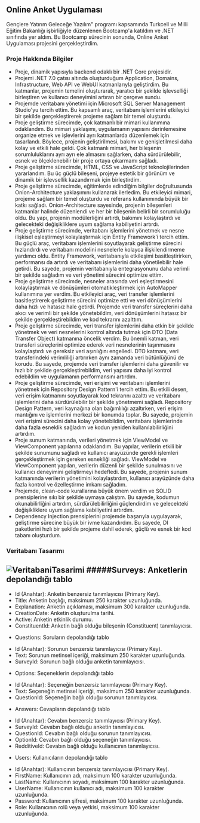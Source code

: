 ## Online Anket Uygulaması
Gençlere Yatırım Geleceğe Yazılım" programı kapsamında Turkcell ve Milli Eğitim Bakanlığı işbirliğiyle düzenlenen Bootcamp'a katıldım ve .NET sınıfında yer aldım. Bu Bootcamp sürecinin sonunda, Online Anket Uygulaması projesini gerçekleştirdim.

### Proje Hakkında Bilgiler
* Proje, dinamik yapısıyla backend odaklı bir .NET Core projesidir.
* Projemi .NET 7.0 çatısı altında oluşturduğum Application, Domains, Infrastructure, Web API ve WebUI katmanlarıyla geliştirdim. Bu katmanlar, projemin temelini oluşturarak, yaratıcı bir şekilde işlevselliği birleştiren ve kullanıcı deneyimini artıran bir çerçeve sundu.
* Projemde veritabanı yönetimi için Microsoft SQL Server Management Studio'yu tercih ettim. Bu kapsamlı araç, veritabanı işlemlerini etkileyici bir şekilde gerçekleştirerek projeme sağlam bir temel oluşturdu.
* Proje geliştirme sürecimde, çok katmanlı bir mimari kullanımına odaklandım. Bu mimari yaklaşımı, uygulamanın yapısını derinlemesine organize etmek ve işlevlerini ayrı katmanlarda düzenlemek için tasarlandı. Böylece, projenin geliştirilmesi, bakımı ve genişletilmesi daha kolay ve etkili hale geldi. Çok katmanlı mimari, her bileşenin sorumluluklarını ayrı ayrı ele almasını sağlarken, daha sürdürülebilir, esnek ve ölçeklenebilir bir proje ortaya çıkarmamı sağladı.
* Proje geliştirme sürecimde, HTML, CSS ve JavaScript teknolojilerinden yararlandım. Bu üç güçlü bileşeni, projeye estetik bir görünüm ve dinamik bir işlevsellik kazandırmak için birleştirdim.
* Proje geliştirme sürecimde, eğitimlerde edindiğim bilgiler doğrultusunda Onion-Architecture yaklaşımını kullanarak ilerledim. Bu etkileyici mimari, projeme sağlam bir temel oluşturdu ve referans kullanımında büyük bir katkı sağladı. Onion-Architecture sayesinde, projenin bileşenleri katmanlar halinde düzenlendi ve her bir bileşenin belirli bir sorumluluğu oldu. Bu yapı, projenin modülerliğini artırdı, bakımını kolaylaştırdı ve gelecekteki değişikliklere uyum sağlama kabiliyetini artırdı.
* Proje geliştirme sürecimde, veritabanı işlemlerini yönetmek ve nesne ilişkisel eşleştirmeyi kolaylaştırmak için Entity Framework'i tercih ettim. Bu güçlü araç, veritabanı işlemlerini soyutlayarak geliştirme sürecini hızlandırdı ve veritabanı modelini nesnelerle kolayca ilişkilendirmeme yardımcı oldu. Entity Framework, veritabanıyla etkileşimi basitleştirirken, performansı da artırdı ve veritabanı işlemlerini daha yönetilebilir hale getirdi. Bu sayede, projemin veritabanıyla entegrasyonunu daha verimli bir şekilde sağladım ve veri yönetimi sürecini optimize ettim.
* Proje geliştirme sürecimde, nesneler arasında veri eşleştirmesini kolaylaştırmak ve dönüşümleri otomatikleştirmek için AutoMapper kullanımına yer verdim. Bu etkileyici araç, veri transfer işlemlerini basitleştirerek geliştirme sürecini optimize etti ve veri dönüşümlerini daha hızlı ve hatasız hale getirdi. Projemde veri transfer süreçlerini daha akıcı ve verimli bir şekilde yönetebildim, veri dönüşümlerini hatasız bir şekilde gerçekleştirebildim ve kod tekrarını azalttım.
* Proje geliştirme sürecimde, veri transfer işlemlerini daha etkin bir şekilde yönetmek ve veri nesnelerini kontrol altında tutmak için DTO (Data Transfer Object) katmanına öncelik verdim. Bu önemli katman, veri transferi süreçlerini optimize ederek veri nesnelerinin taşınmasını kolaylaştırdı ve gereksiz veri aşırılığını engelledi. DTO katmanı, veri transferindeki verimliliği artırırken aynı zamanda veri bütünlüğünü de korudu. Bu sayede, projemde veri transfer işlemlerini daha güvenilir ve hızlı bir şekilde gerçekleştirebildim, veri yapısını daha iyi kontrol edebildim ve uygulamanın performansını artırdım.
* Proje geliştirme sürecimde, veri erişimi ve veritabanı işlemlerini yönetmek için Repository Design Pattern'i tercih ettim. Bu etkili desen, veri erişim katmanını soyutlayarak kod tekrarını azalttı ve veritabanı işlemlerini daha sürdürülebilir bir şekilde yönetmemi sağladı. Repository Design Pattern, veri kaynağına olan bağımlılığı azaltırken, veri erişim mantığını ve işlemlerini merkezi bir konumda toplar. Bu sayede, projemin veri erişimi sürecini daha kolay yönetebildim, veritabanı işlemlerinde daha fazla esneklik sağladım ve kodun yeniden kullanılabilirliğini artırdım.
* Proje sunum katmanında, verileri yönetmek için ViewModel ve ViewComponent yapılarına odaklandım. Bu yapılar, verilerin etkili bir şekilde sunumunu sağladı ve kullanıcı arayüzünde gerekli işlemleri gerçekleştirmek için gereken esnekliği sağladı. ViewModel ve ViewComponent yapıları, verilerin düzenli bir şekilde sunulmasını ve kullanıcı deneyimini geliştirmeyi hedefledi. Bu sayede, projenin sunum katmanında verilerin yönetimini kolaylaştırdım, kullanıcı arayüzünde daha fazla kontrol ve özelleştirme imkanı sağladım.
* Projemde, clean-code kurallarına büyük önem verdim ve SOLID prensiplerine sıkı bir şekilde uymaya çalıştım. Bu sayede, kodumun okunabilirliğini artırdım, sürdürülebilirliğini güçlendirdim ve gelecekteki değişikliklere uyum sağlama kabiliyetini artırdım.
* Dependency Injection prensiplerini projemde başarıyla uygulayarak, geliştirme sürecine büyük bir ivme kazandırdım. Bu sayede, DI paketlerini hızlı bir şekilde projeme dahil ederek, güçlü ve esnek bir kod tabanı oluşturdum.

### Veritabanı Tasarımı
![VeritabaniTasarimi](https://github.com/ArdaOdabasi/OnlineSurveyApp/assets/61662021/edc5a008-bfcc-43b1-a9f6-b28206386cb7)
#####Surveys: Anketlerin depolandığı tablo
-------------------------------------
- Id (Anahtar): Anketin benzersiz tanımlayıcısı (Primary Key).
- Title: Anketin başlığı, maksimum 250 karakter uzunluğunda.
- Explanation: Anketin açıklaması, maksimum 300 karakter uzunluğunda.
- CreationDate: Anketin oluşturulma tarihi.
- Active: Anketin etkinlik durumu.
- ConstituentId: Anketin bağlı olduğu bileşenin (Constituent) tanımlayıcısı.
 
* Questions: Soruların depolandığı tablo
- Id (Anahtar): Sorunun benzersiz tanımlayıcısı (Primary Key).
- Text: Sorunun metinsel içeriği, maksimum 250 karakter uzunluğunda.
- SurveyId: Sorunun bağlı olduğu anketin tanımlayıcısı.

* Options: Seçeneklerin depolandığı tablo
- Id (Anahtar): Seçeneğin benzersiz tanımlayıcısı (Primary Key).
- Text: Seçeneğin metinsel içeriği, maksimum 250 karakter uzunluğunda.
- QuestionId: Seçeneğin bağlı olduğu sorunun tanımlayıcısı.
  
* Answers: Cevapların depolandığı tablo
- Id (Anahtar): Cevabın benzersiz tanımlayıcısı (Primary Key).
- SurveyId: Cevabın bağlı olduğu anketin tanımlayıcısı.
- QuestionId: Cevabın bağlı olduğu sorunun tanımlayıcısı.
- OptionId: Cevabın bağlı olduğu seçeneğin tanımlayıcısı.
- RedditiveId: Cevabın bağlı olduğu kullanıcının tanımlayıcısı.
  
* Users: Kullanıcıların depolandığı tablo
- Id (Anahtar): Kullanıcının benzersiz tanımlayıcısı (Primary Key).
- FirstName: Kullanıcının adı, maksimum 100 karakter uzunluğunda.
- LastName: Kullanıcının soyadı, maksimum 100 karakter uzunluğunda.
- UserName: Kullanıcının kullanıcı adı, maksimum 100 karakter uzunluğunda.
- Password: Kullanıcının şifresi, maksimum 100 karakter uzunluğunda.
- Role: Kullanıcının rolü veya yetkisi, maksimum 100 karakter uzunluğunda.
